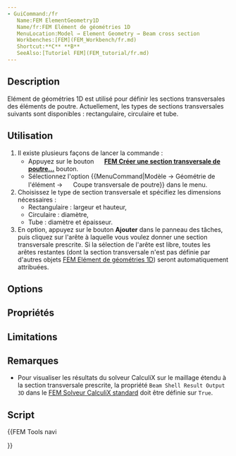 ```yaml
---
- GuiCommand:/fr
   Name:FEM ElementGeometry1D
   Name/fr:FEM Elément de géométries 1D
   MenuLocation:Model → Element Geometry → Beam cross section
   Workbenches:[FEM](FEM_Workbench/fr.md)
   Shortcut:**C** **B**
   SeeAlso:[Tutoriel FEM](FEM_tutorial/fr.md)
---
```


## Description

Elément de géométries 1D est utilisé pour définir les sections transversales des éléments de poutre. Actuellement, les types de sections transversales suivants sont disponibles : rectangulaire, circulaire et tube.

## Utilisation

1.  Il existe plusieurs façons de lancer la commande :
    -   Appuyez sur le bouton **<img src="images/FEM_ElementGeometry1D.svg" width=16px> [FEM Créer une section transversale de poutre...](FEM_ElementGeometry1D/fr.md)** bouton.
    -   Sélectionnez l\'option {{MenuCommand|Modèle → Géométrie de l'élément → <img src="images/FEM_ElementGeometry1D.svg" width=16px> Coupe transversale de poutre}} dans le menu.
2.  Choisissez le type de section transversale et spécifiez les dimensions nécessaires :
    -   Rectangulaire : largeur et hauteur,
    -   Circulaire : diamètre,
    -   Tube : diamètre et épaisseur.
3.  En option, appuyez sur le bouton **Ajouter** dans le panneau des tâches, puis cliquez sur l\'arête à laquelle vous voulez donner une section transversale prescrite. Si la sélection de l\'arête est libre, toutes les arêtes restantes (dont la section transversale n\'est pas définie par d\'autres objets [FEM Elément de géométries 1D](FEM_ElementGeometry1D/fr.md)) seront automatiquement attribuées.

## Options

## Propriétés

## Limitations

## Remarques

-   Pour visualiser les résultats du solveur CalculiX sur le maillage étendu à la section transversale prescrite, la propriété `Beam Shell Result Output 3D` dans le [FEM Solveur CalculiX standard](FEM_SolverCalculixCxxtools/fr.md) doit être définie sur `True`.

## Script





{{FEM Tools navi

}}  
